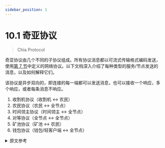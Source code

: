 ```yaml
---
sidebar_position: 1
---
```


# 10.1 奇亚协议

> Chia Protocol

奇亚协议由几个不同的子协议组成。所有协议消息都以可流式传输格式编码发送，使用[第 7 节](/docs/07networking/networking "Section 3.7: Networking")中定义的网络协议。以下文档深入介绍了每种类型的服务/节点发送的消息，以及如何解释它们。

该协议是异步双向的，即连接的每一端都可以发送消息，也可以接收一个响应，多个响应，或者每条消息不响应。

1. 收割机协议（收割机 <-> 农民）
2. 农民协议（农民 <-> 全节点）
3. 时间领主协议（时间领主 <-> 全节点）
4. 对等协议（全节点 <-> 全节点）
5. 矿池协议（矿池 <-> 农民）
6. 钱包协议（钱包/轻客户端 <-> 全节点）

<details>
<summary>原文参考</summary>

The Chia protocol is composed of a few different sub-protocols. All protocol messages are sent encoded in Streamable format, using the networking protocol defined in [Section 7](/docs/07networking/networking "Section 3.7: Networking"). The following documents go into depth into the messages sent by each type of service/node, and how they should be interpreted.

The protocol is asynchronous and bidirectional, that is, each end of the connection can send messages, and receive a response, multiple responses, or no response for each message.

1. Harvester protocol (harvester <-> farmer)
2. Farmer protocol (farmer <-> full node)
3. Timelord protocol (timelord <-> full node)
4. Peer protocol (full node <-> full node)
5. Pool protocol (pool <-> farmer)
6. Wallet protocol (wallet/light client <-> full node)

</details>
